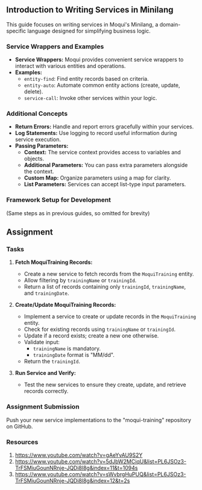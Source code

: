 ## Introduction to Writing Services in Minilang

This guide focuses on writing services in Moqui's Minilang, a domain-specific language designed for simplifying business logic.

### Service Wrappers and Examples

* **Service Wrappers:** Moqui provides convenient service wrappers to interact with various entities and operations.
* **Examples:**
   * `entity-find`: Find entity records based on criteria.
   * `entity-auto`: Automate common entity actions (create, update, delete).
   * `service-call`: Invoke other services within your logic.

### Additional Concepts

* **Return Errors:** Handle and report errors gracefully within your services.
* **Log Statements:** Use logging to record useful information during service execution.
* **Passing Parameters:**
   * **Context:** The service context provides access to variables and objects.
   * **Additional Parameters:** You can pass extra parameters alongside the context.
   * **Custom Map:** Organize parameters using a map for clarity.
   * **List Parameters:** Services can accept list-type input parameters.

### Framework Setup for Development

(Same steps as in previous guides, so omitted for brevity)

## Assignment

### Tasks

1. **Fetch MoquiTraining Records:**
   * Create a new service to fetch records from the `MoquiTraining` entity.
   * Allow filtering by `trainingName` or `trainingId`.
   * Return a list of records containing only `trainingId`, `trainingName`, and `trainingDate`.

2. **Create/Update MoquiTraining Records:**
   * Implement a service to create or update records in the `MoquiTraining` entity.
   * Check for existing records using `trainingName` or `trainingId`.
   * Update if a record exists; create a new one otherwise.
   * Validate input:
       * `trainingName` is mandatory.
       * `trainingDate` format is "MM/dd".
   * Return the `trainingId`.

3. **Run Service and Verify:**

   * Test the new services to ensure they create, update, and retrieve records correctly.

### Assignment Submission

Push your new service implementations to the "moqui-training" repository on GitHub.

### Resources

1. https://www.youtube.com/watch?v=gAeYvAU9S2Y
2. https://www.youtube.com/watch?v=5dJbW2MCiqU&list=PL6JSOz3-TrFSMiuGounNRnje-JQDi8l8g&index=11&t=1094s
3. https://www.youtube.com/watch?v=sWvbrgHuPUQ&list=PL6JSOz3-TrFSMiuGounNRnje-JQDi8l8g&index=12&t=2s
